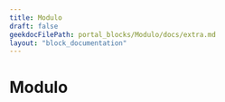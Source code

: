 ```yaml
---
title: Modulo
draft: false
geekdocFilePath: portal_blocks/Modulo/docs/extra.md
layout: "block_documentation"
---
```

# Modulo